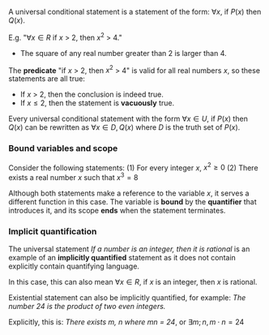 A universal conditional statement is a statement of the form: $\forall x$, if $P(x)$ then $Q(x)$.

E.g. "$\forall x \in R$ if $x$ > 2, then $x^2$ > 4."
- The square of any real number greater than 2 is larger than 4. 

The **predicate** "if $x$ > 2, then $x^2$ > 4" is valid for all real numbers $x$, so these statements are all true: 
- If $x$ > 2, then the conclusion is indeed true. 
- If $x \leq 2$, then the statement is **vacuously** true.

Every universal conditional statement with the form $\forall x \in U$, if $P(x)$ then $Q(x)$ can be rewritten as $\forall x \in D, Q(x)$ where $D$ is the truth set of $P(x)$.

### Bound variables and scope
Consider the following statements: 
(1) For every integer $x$, $x^2 \geq 0$
(2) There exists a real number $x$ such that $x^3 = 8$

Although both statements make a reference to the variable $x$, it serves a different function in this case. The variable is **bound** by the **quantifier** that introduces it, and its scope **ends** when the statement terminates.

### Implicit quantification
The universal statement *If a number is an integer, then it is rational* is an example of an **implicitly quantified** statement as it does not contain explicitly contain quantifying language. 

In this case, this can also mean $\forall x \in R$, if $x$ is an integer, then $x$ is rational. 

Existential statement can also be implicitly quantified, for example: *The number 24 is the product of two even integers.*

Explicitly, this is: *There exists m, n where mn = 24*, or $\exists m; n, m\cdot n = 24$ 
